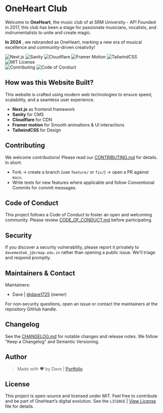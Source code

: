 # OneHeart Club

Welcome to **OneHeart**, the music club of at SRM University - AP!
Founded in 2017, this club has been a stage for passionate musicians, vocalists, and instrumentalists to unite and create magic.

**In 2024** , we rebranded as OneHeart, marking a new era of musical excellence and community-driven creativity!

![Next.js](https://img.shields.io/badge/Next.js-000000?style=for-the-badge&logo=nextdotjs&logoColor=white) 
![Sanity](https://img.shields.io/badge/Sanity-FF2D20?style=for-the-badge&logo=sanity&logoColor=white) 
![Cloudflare](https://img.shields.io/badge/Cloudflare-F38020?style=for-the-badge&logo=cloudflare&logoColor=white) 
![Framer Motion](https://img.shields.io/badge/Framer%20Motion-0055FF?style=for-the-badge&logo=framer&logoColor=white) 
![TailwindCSS](https://img.shields.io/badge/TailwindCSS-38B2AC?style=for-the-badge&logo=tailwind-css&logoColor=white) 
![MIT License](https://img.shields.io/badge/License-MIT-blue.svg?style=for-the-badge)  
![Contributing](https://img.shields.io/badge/Contributing-welcome-brightgreen?style=for-the-badge)
![Code of Conduct](https://img.shields.io/badge/Code%20of%20Conduct-important-orange?style=for-the-badge)

## How was this Website Built?
This website is crafted using modern web technologies to ensure speed, scalability, and a seamless user experience.

+ **Next.js** as frontend framework
+ **Sanity** for CMS
+ **Cloudflare** for CDN
+ **Framer motion** for Smooth animations & UI interactions 
+ **TailwindCSS** for Design


## Contributing

We welcome contributions! Please read our [CONTRIBUTING.md](./CONTRIBUTING.md) for details. In short:

- Fork → create a branch (use `feature/` or `fix/`) → open a PR against `main`.
- Write tests for new features where applicable and follow Conventional Commits for commit messages.

## Code of Conduct

This project follows a Code of Conduct to foster an open and welcoming community. Please review [CODE_OF_CONDUCT.md](./CODE_OF_CONDUCT.md) before participating.

## Security

If you discover a security vulnerability, please report it privately to `davemeshak_j@srmap.edu.in` rather than opening a public issue. We'll triage and respond promptly.

## Maintainers & Contact

Maintainers:

- Dave | [@dave1725](https://iamdave.vercel.app) (owner)

For non-security questions, open an issue or contact the maintainers at the repository GitHub handle.

## Changelog

See the [CHANGELOG.md](./CHANGELOG.md) for notable changes and release notes. We follow "Keep a Changelog" and Semantic Versioning.

## Author

> Made with ❤️ by Dave | [Portfolio](https://iamdave.vercel.app)

## License

This project is open-source and licensed under MIT. Feel free to contribute and be part of OneHeart’s digital evolution.
See the `LICENSE` | [View License](https://choosealicense.com/licenses/mit/) file for details.

